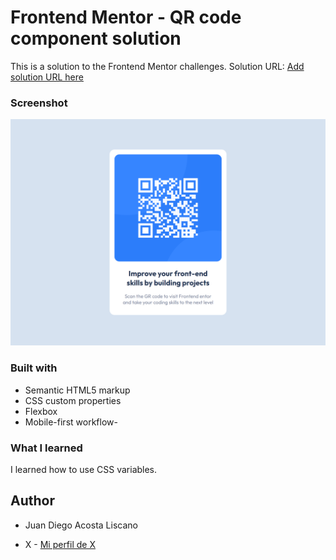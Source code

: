 # Frontend Mentor - QR code component solution

This is a solution to the Frontend Mentor challenges. Solution URL: [Add solution URL here](https://juaazn.github.io/QR-code-component/)

### Screenshot

![Imagen del componente](./images/codigo-qr.png)

### Built with

- Semantic HTML5 markup
- CSS custom properties
- Flexbox
- Mobile-first workflow-

### What I learned

I learned how to use CSS variables.

## Author

- Juan Diego Acosta Liscano

- X - [Mi perfil de X](https://twitter.com/juaazn)
